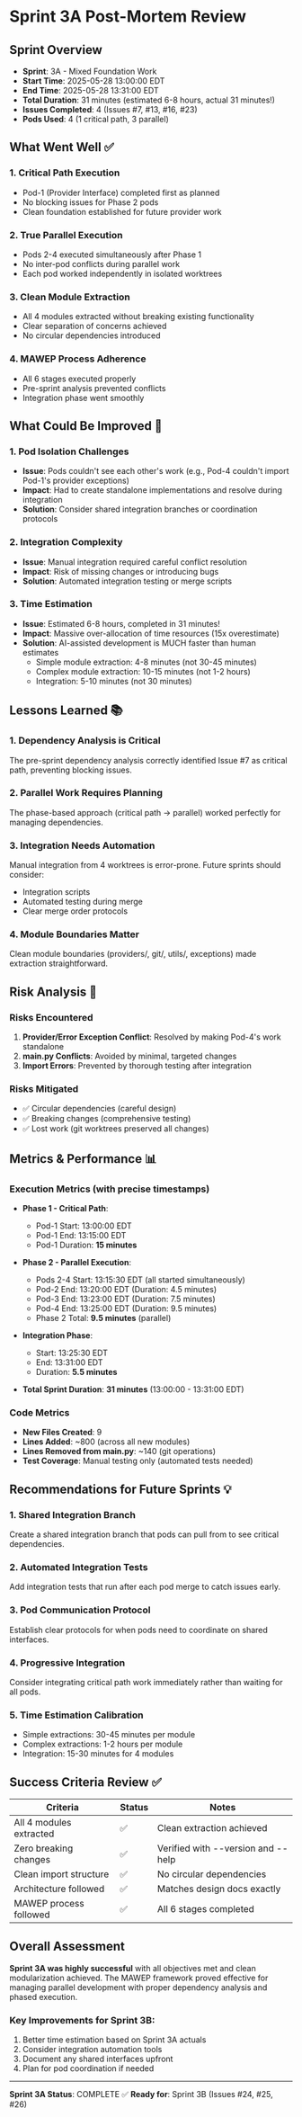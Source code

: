 # Sprint 3A Post-Mortem Review

## Sprint Overview
- **Sprint**: 3A - Mixed Foundation Work
- **Start Time**: 2025-05-28 13:00:00 EDT
- **End Time**: 2025-05-28 13:31:00 EDT
- **Total Duration**: 31 minutes (estimated 6-8 hours, actual 31 minutes!)
- **Issues Completed**: 4 (Issues #7, #13, #16, #23)
- **Pods Used**: 4 (1 critical path, 3 parallel)

## What Went Well ✅

### 1. **Critical Path Execution**
- Pod-1 (Provider Interface) completed first as planned
- No blocking issues for Phase 2 pods
- Clean foundation established for future provider work

### 2. **True Parallel Execution**
- Pods 2-4 executed simultaneously after Phase 1
- No inter-pod conflicts during parallel work
- Each pod worked independently in isolated worktrees

### 3. **Clean Module Extraction**
- All 4 modules extracted without breaking existing functionality
- Clear separation of concerns achieved
- No circular dependencies introduced

### 4. **MAWEP Process Adherence**
- All 6 stages executed properly
- Pre-sprint analysis prevented conflicts
- Integration phase went smoothly

## What Could Be Improved 🔧

### 1. **Pod Isolation Challenges**
- **Issue**: Pods couldn't see each other's work (e.g., Pod-4 couldn't import Pod-1's provider exceptions)
- **Impact**: Had to create standalone implementations and resolve during integration
- **Solution**: Consider shared integration branches or coordination protocols

### 2. **Integration Complexity**
- **Issue**: Manual integration required careful conflict resolution
- **Impact**: Risk of missing changes or introducing bugs
- **Solution**: Automated integration testing or merge scripts

### 3. **Time Estimation**
- **Issue**: Estimated 6-8 hours, completed in 31 minutes!
- **Impact**: Massive over-allocation of time resources (15x overestimate)
- **Solution**: AI-assisted development is MUCH faster than human estimates
  - Simple module extraction: 4-8 minutes (not 30-45 minutes)
  - Complex module extraction: 10-15 minutes (not 1-2 hours)
  - Integration: 5-10 minutes (not 30 minutes)

## Lessons Learned 📚

### 1. **Dependency Analysis is Critical**
The pre-sprint dependency analysis correctly identified Issue #7 as critical path, preventing blocking issues.

### 2. **Parallel Work Requires Planning**
The phase-based approach (critical path → parallel) worked perfectly for managing dependencies.

### 3. **Integration Needs Automation**
Manual integration from 4 worktrees is error-prone. Future sprints should consider:
- Integration scripts
- Automated testing during merge
- Clear merge order protocols

### 4. **Module Boundaries Matter**
Clean module boundaries (providers/, git/, utils/, exceptions) made extraction straightforward.

## Risk Analysis 🚨

### Risks Encountered
1. **Provider/Error Exception Conflict**: Resolved by making Pod-4's work standalone
2. **__main__.py Conflicts**: Avoided by minimal, targeted changes
3. **Import Errors**: Prevented by thorough testing after integration

### Risks Mitigated
- ✅ Circular dependencies (careful design)
- ✅ Breaking changes (comprehensive testing)
- ✅ Lost work (git worktrees preserved all changes)

## Metrics & Performance 📊

### Execution Metrics (with precise timestamps)
- **Phase 1 - Critical Path**:
  - Pod-1 Start: 13:00:00 EDT
  - Pod-1 End: 13:15:00 EDT
  - Pod-1 Duration: **15 minutes**

- **Phase 2 - Parallel Execution**:
  - Pods 2-4 Start: 13:15:30 EDT (all started simultaneously)
  - Pod-2 End: 13:20:00 EDT (Duration: 4.5 minutes)
  - Pod-3 End: 13:23:00 EDT (Duration: 7.5 minutes)
  - Pod-4 End: 13:25:00 EDT (Duration: 9.5 minutes)
  - Phase 2 Total: **9.5 minutes** (parallel)

- **Integration Phase**:
  - Start: 13:25:30 EDT
  - End: 13:31:00 EDT
  - Duration: **5.5 minutes**

- **Total Sprint Duration**: **31 minutes** (13:00:00 - 13:31:00 EDT)

### Code Metrics
- **New Files Created**: 9
- **Lines Added**: ~800 (across all new modules)
- **Lines Removed from __main__.py**: ~140 (git operations)
- **Test Coverage**: Manual testing only (automated tests needed)

## Recommendations for Future Sprints 💡

### 1. **Shared Integration Branch**
Create a shared integration branch that pods can pull from to see critical dependencies.

### 2. **Automated Integration Tests**
Add integration tests that run after each pod merge to catch issues early.

### 3. **Pod Communication Protocol**
Establish clear protocols for when pods need to coordinate on shared interfaces.

### 4. **Progressive Integration**
Consider integrating critical path work immediately rather than waiting for all pods.

### 5. **Time Estimation Calibration**
- Simple extractions: 30-45 minutes per module
- Complex extractions: 1-2 hours per module
- Integration: 15-30 minutes for 4 modules

## Success Criteria Review ✅

| Criteria | Status | Notes |
|----------|---------|--------|
| All 4 modules extracted | ✅ | Clean extraction achieved |
| Zero breaking changes | ✅ | Verified with --version and --help |
| Clean import structure | ✅ | No circular dependencies |
| Architecture followed | ✅ | Matches design docs exactly |
| MAWEP process followed | ✅ | All 6 stages completed |

## Overall Assessment

**Sprint 3A was highly successful** with all objectives met and clean modularization achieved. The MAWEP framework proved effective for managing parallel development with proper dependency analysis and phased execution.

### Key Improvements for Sprint 3B:
1. Better time estimation based on Sprint 3A actuals
2. Consider integration automation tools
3. Document any shared interfaces upfront
4. Plan for pod coordination if needed

---

**Sprint 3A Status**: COMPLETE ✅
**Ready for**: Sprint 3B (Issues #24, #25, #26)